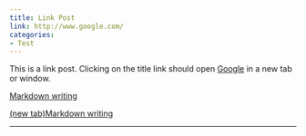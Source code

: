 ```yaml
---
title: Link Post
link: http://www.google.com/
categories:
- Test
---
```


This is a link post. 
Clicking on the title link should open [Google](http://www.google.com/) in a new tab or window.

[Markdown writing](https://markdown.com.cn/basic-syntax/)

<a href="https://markdown.com.cn/basic-syntax/" target="_blank">(new tab)Markdown writing</a>

---
